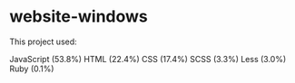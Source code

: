 # website-windows
This project used:

JavaScript (53.8%)
HTML (22.4%)
CSS (17.4%)
SCSS (3.3%)
Less (3.0%)
Ruby (0.1%)
